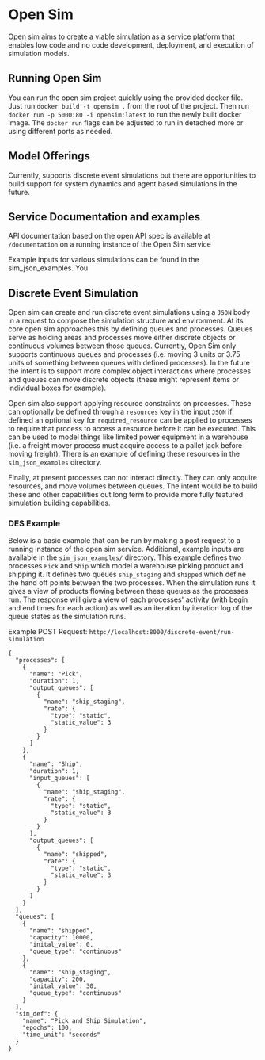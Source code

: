 # Open Sim

Open sim aims to create a viable simulation as a service platform that enables low code and no code development,
deployment, and execution of simulation models.

## Running Open Sim

You can run the open sim project quickly using the provided docker file. Just run `docker build -t opensim .` from the
root of the project. Then run `docker run -p 5000:80 -i opensim:latest`
to run the newly built docker image. The `docker run` flags can be adjusted to run in detached more or using different
ports as needed.

## Model Offerings

Currently, supports discrete event simulations but there are opportunities to build support for system dynamics and
agent based simulations in the future.

## Service Documentation and examples

API documentation based on the open API spec is available at `/documentation` on a running instance of the Open Sim
service

Example inputs for various simulations can be found in the sim_json_examples. You

## Discrete Event Simulation

Open sim can create and run discrete event simulations using a `JSON` body in a request to compose the simulation
structure and environment. At its core open sim approaches this by defining queues and processes. Queues serve as
holding areas and processes move either discrete objects or continuous volumes between those queues. Currently, Open Sim
only supports continuous queues and processes (i.e. moving 3 units or 3.75 units of something between queues with
defined processes). In the future the intent is to support more complex object interactions where processes and queues
can move discrete objects (these might represent items or individual boxes for example).

Open sim also support applying resource constraints on processes. These can optionally be defined through a `resources`
key in the input `JSON` if defined an optional key for `required_resource` can be applied to processes to require that
process to access a resource before it can be executed. This can be used to model things like limited power equipment in
a warehouse (i.e. a freight mover process must acquire access to a pallet jack before moving freight). There is an
example of defining these resources in the `sim_json_examples` directory.

Finally, at present processes can not interact directly. They can only acquire resources, and move volumes between
queues. The intent would be to build these and other capabilities out long term to provide more fully featured
simulation building capabilities.

### DES Example

Below is a basic example that can be run by making a post request to a running instance of the open sim service.
Additional, example inputs are available in the `sim_json_examples/` directory. This example defines two
processes `Pick` and `Ship` which model a warehouse picking product and shipping it. It defines two
queues `ship_staging` and `shipped` which define the hand off points between the two processes. When the simulation runs
it gives a view of products flowing between these queues as the processes run. The response will give a view of each
processes' activity (with begin and end times for each action) as well as an iteration by iteration log of the queue
states as the simulation runs.

Example POST Request: `http://localhost:8000/discrete-event/run-simulation`

```
{
  "processes": [
    {
      "name": "Pick",
      "duration": 1,
      "output_queues": [
        {
          "name": "ship_staging",
          "rate": {
            "type": "static",
            "static_value": 3
          }
        }
      ]
    },
    {
      "name": "Ship",
      "duration": 1,
      "input_queues": [
        {
          "name": "ship_staging",
          "rate": {
            "type": "static",
            "static_value": 3
          }
        }
      ],
      "output_queues": [
        {
          "name": "shipped",
          "rate": {
            "type": "static",
            "static_value": 3
          }
        }
      ]
    }
  ],
  "queues": [
    {
      "name": "shipped",
      "capacity": 10000,
      "inital_value": 0,
      "queue_type": "continuous"
    },
    {
      "name": "ship_staging",
      "capacity": 200,
      "inital_value": 30,
      "queue_type": "continuous"
    }
  ],
  "sim_def": {
    "name": "Pick and Ship Simulation",
    "epochs": 100,
    "time_unit": "seconds"
  }
}
```